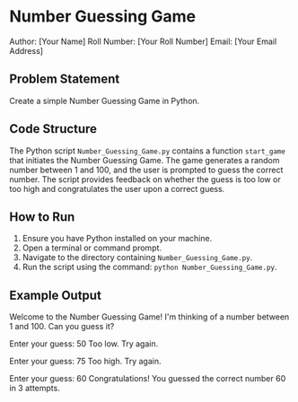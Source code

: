 # Number Guessing Game

Author: [Your Name]
Roll Number: [Your Roll Number]
Email: [Your Email Address]

## Problem Statement

Create a simple Number Guessing Game in Python.

## Code Structure

The Python script `Number_Guessing_Game.py` contains a function `start_game` that initiates the Number Guessing Game. The game generates a random number between 1 and 100, and the user is prompted to guess the correct number. The script provides feedback on whether the guess is too low or too high and congratulates the user upon a correct guess.

## How to Run

1. Ensure you have Python installed on your machine.
2. Open a terminal or command prompt.
3. Navigate to the directory containing `Number_Guessing_Game.py`.
4. Run the script using the command: `python Number_Guessing_Game.py`.

## Example Output

Welcome to the Number Guessing Game!
I'm thinking of a number between 1 and 100. Can you guess it?

Enter your guess: 50
Too low. Try again.

Enter your guess: 75
Too high. Try again.

Enter your guess: 60
Congratulations! You guessed the correct number 60 in 3 attempts.

